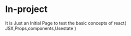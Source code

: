 # In-project
It is Just an Initial Page to test the basic concepts of react( JSX,Props,components,Usestate )
